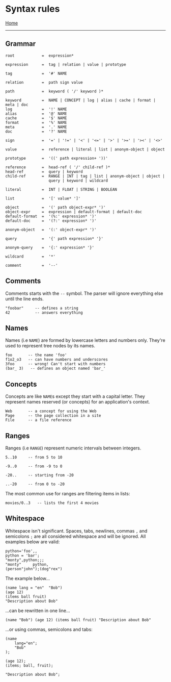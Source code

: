  # Syntax rules

[Home](../README.md)

---

## Grammar

```
root            =  expression*

expression      =  tag | relation | value | prototype

tag             =  '#' NAME

relation        =  path sign value

path            =  keyword ( '/' keyword )*

keyword         =  NAME | CONCEPT | log | alias | cache | format | meta | doc
log             =  '!' NAME
alias           =  '@' NAME
cache           =  '$' NAME
format          =  '%' NAME
meta            =  '.' NAME
doc             =  '?' NAME

sign            =  '=' | '!=' | '<' | '<=' | '>' | '>=' | '><' | '<>'

value           =  reference | literal | list | anonym-object | object

prototype       =  '((' path expression+ '))'

reference       =  head-ref ( '/' child-ref )*
head-ref        =  query | keyword
child-ref       =  RANGE | INT | tag | list | anonym-object | object |
                   query | keyword | wildcard

literal         =  INT | FLOAT | STRING | BOOLEAN

list            =  '[' value* ']'

object          =  '(' path object-expr* ')'
object-expr     =  expression | default-format | default-doc
default-format  =  '(%:' expression* ')'
default-doc     =  '(?:' expression* ')'

anonym-object   =  '(:' object-expr* ')'

query           =  '{' path expression* '}'

anonym-query    =  '{:' expression* '}'

wildcard        =  '*'

comment         =  '--'
```


## Comments

Comments starts with the `--` symbol. The parser will ignore everything else until the line ends.

```
"foobar"     -- defines a string
42           -- answers everything
```


## Names

Names (i.e `NAME`) are formed by lowercase letters and numbers only.
They're used to represent tree nodes by its names.

```
foo       -- the name 'foo'
f1o2_o3   -- can have numbers and underscores
3foo      -- wrong! Can't start with numbers
(bar_ 3)   -- defines an object named 'bar_'
```


## Concepts

Concepts are like `NAME`s except they start with a capital letter.
They represent names reserved (or concepts) for an application's context.

```
Web       -- a concept for using the Web
Page      -- the page collection in a site
File      -- a file reference
```


## Ranges

Ranges (i.e `RANGE`) represent numeric intervals between integers.

```
5..10     -- from 5 to 10

-9..0     -- from -9 to 0

-20..     -- starting from -20

..-20     -- from 0 to -20
```

The most common use for ranges are filtering items in lists:

```
movies/0..3   -- lists the first 4 movies
```


## Whitespace

Whitespace isn't significant. Spaces, tabs, newlines, commas `,` and semicolons `;` are all considered whitespace and will be ignored. All examples below are valid:

```
python='foo',,
python = 'bar';
"monty",python;;;
"monty"     python,
(person"john");(dog"rex")
```

The example below...

```
(name lang = "en"  "Bob")
(age 12)
(items ball fruit)
"Description about Bob"
```

...can be rewritten in one line...

```
(name "Bob") (age 12) (items ball fruit) "Description about Bob"
```

...or using commas, semicolons and tabs:

```
(name
    lang="en";
    "Bob"
);

(age 12);
(items; ball, fruit);

"Description about Bob";
```
